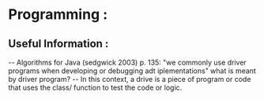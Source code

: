 # Programming : 
## Useful Information : 

 -- Algorithms for Java (sedgwick 2003) p. 135: "we commonly use driver programs when developing or debugging adt iplementations" what is meant by driver program? 
    -- In this context, a drive is a piece of program or code that uses the class/ function to test the code or logic. 

